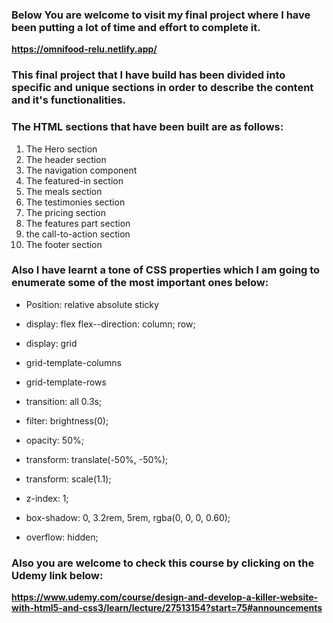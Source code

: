 ### Below You are welcome to visit my final project where I have been putting a lot of time and effort to complete it.
**https://omnifood-relu.netlify.app/**

### This final project that I have build has been divided into specific and unique sections in order to describe the content and it's functionalities.

### The HTML sections that have been built are as follows:
1. The Hero section
2. The header section
3. The navigation component
4. The featured-in section
5. The meals section
6. The testimonies section
7. The pricing section
8. The features part section
9. the call-to-action section
10. The footer section

### Also I have learnt a tone of CSS properties which I am going to enumerate some of the most important ones below:
- Position: relative
            absolute
            sticky

- display: flex
flex--direction: column;
                 row;
- display: grid
- grid-template-columns 
- grid-template-rows
- transition: all 0.3s;
- filter: brightness(0);
- opacity: 50%;
- transform: translate(-50%, -50%);
- transform: scale(1.1);
-  z-index: 1;
- box-shadow: 0, 3.2rem, 5rem, rgba(0, 0, 0, 0.60);
-  overflow: hidden;

### Also you are welcome to check this course by clicking on the  Udemy link below: 
**https://www.udemy.com/course/design-and-develop-a-killer-website-with-html5-and-css3/learn/lecture/27513154?start=75#announcements**